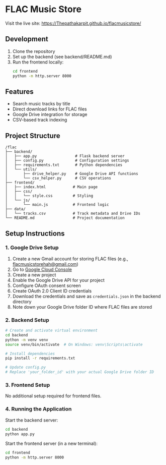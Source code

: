 # FLAC Music Store

Visit the live site: https://Thepathakarpit.github.io/flacmusicstore/

## Development

1. Clone the repository
2. Set up the backend (see backend/README.md)
3. Run the frontend locally:
   ```bash
   cd frontend
   python -m http.server 8000
   ```

## Features
- Search music tracks by title
- Direct download links for FLAC files
- Google Drive integration for storage
- CSV-based track indexing

## Project Structure
```
/flac
├── backend/
│   ├── app.py                 # Flask backend server
│   ├── config.py              # Configuration settings
│   ├── requirements.txt       # Python dependencies
│   └── utils/
│       ├── drive_helper.py    # Google Drive API functions
│       └── csv_helper.py      # CSV operations
├── frontend/
│   ├── index.html            # Main page
│   ├── css/
│   │   └── style.css         # Styling
│   └── js/
│       └── main.js           # Frontend logic
├── data/
│   └── tracks.csv            # Track metadata and Drive IDs
└── README.md                 # Project documentation
```

## Setup Instructions

### 1. Google Drive Setup
1. Create a new Gmail account for storing FLAC files (e.g., flacmusicstorehah@gmail.com)
2. Go to [Google Cloud Console](https://console.cloud.google.com/)
3. Create a new project
4. Enable the Google Drive API for your project
5. Configure OAuth consent screen
6. Create OAuth 2.0 Client ID credentials
7. Download the credentials and save as `credentials.json` in the backend directory
8. Note down your Google Drive folder ID where FLAC files are stored

### 2. Backend Setup
```bash
# Create and activate virtual environment
cd backend
python -m venv venv
source venv/bin/activate  # On Windows: venv\Scripts\activate

# Install dependencies
pip install -r requirements.txt

# Update config.py
# Replace 'your_folder_id' with your actual Google Drive folder ID
```

### 3. Frontend Setup
No additional setup required for frontend files.

### 4. Running the Application

Start the backend server:
```bash
cd backend
python app.py
```

Start the frontend server (in a new terminal):
```bash
cd frontend
python -m http.server 8000
```
